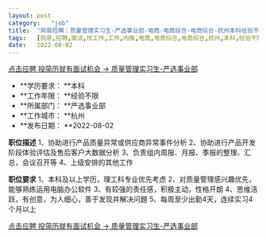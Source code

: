 ```yaml
---
layout:	post
category:	"job"
title:	"网易招聘：质量管理实习生-严选事业部-电商-电商综合-电商综合-杭州本科经验不限"
tags:	[网易,招聘,面试,找工作,工作,内推,电商,电商综合,电商综合,杭州,本科,经验不限]
date:	2022-08-02
---
```


[点击应聘 投简历就有面试机会 -> 质量管理实习生-严选事业部](http://mobile.bole.netease.com/bole/boleDetail?id=41995&employeeId=346f03c3cda5f04c&key=all)



- **学历要求： **本科
- **工作年限： **经验不限
- **所属部门： **严选事业部
- **工作城市： **杭州
- **发布日期： **2022-08-02



**职位描述**
1、协助进行产品质量异常或供应商异常事件分析
2、协助进行产品开发阶段体验评估及售后客户大数据分析
3、负责组内周报、月报、季报的整理、汇总，会议召开等
4、上级安排的其他工作



**职位要求**
1、本科及以上学历，理工科专业优先考虑
2、对质量管理感兴趣优先，能够熟练运用电脑办公软件
3、有较强的责任感，积极主动，性格开朗
4、思维活跃，有创意，为人细心，善于发现并解决问題
5、每周至少出勤4天，连续实习4个月以上



[点击应聘 投简历就有面试机会 -> 质量管理实习生-严选事业部](http://mobile.bole.netease.com/bole/boleDetail?id=41995&employeeId=346f03c3cda5f04c&key=all)